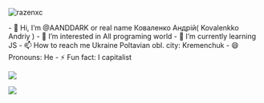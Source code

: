 <p align="left"> <img src="https://komarev.com/ghpvc/?username=razenxc&label=Profile%20views&color=0e75b6&style=flat" alt="razenxc" /> </p>
- 👋 Hi, I’m @AANDDARK or real name Коваленко Андрій( Kovalenkko Andriy )
- 👀 I’m interested in All programing world 
- 🌱 I’m currently learning JS
- 📫 How to reach me Ukraine Poltavian obl. city: Kremenchuk
- 😄 Pronouns: He
- ⚡ Fun fact: I capitalist 
<p align="left"><img src="https://github-readme-stats.vercel.app/api?username=AANDDARK&show_icons=true&ayout=compact&theme=tokyonight" /></p>
<img src="https://github-readme-stats.vercel.app/api/top-langs/?username=AANDDARK&layout=compact&theme=tokyonight" />
<!---
AANDDARK/AANDDARK is a ✨ special ✨ repository because its `README.md` (this file) appears on your GitHub profile.
You can click the Preview link to take a look at your changes.
--->
